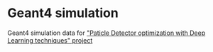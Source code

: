 # Geant4 simulation

Geant4 simulation data for ["Paticle Detector optimization with Deep Learning techniques" project](https://github.com/Tungcg1906/Particle-Detectors-optimization-with-Deep-Learning-techniques)

